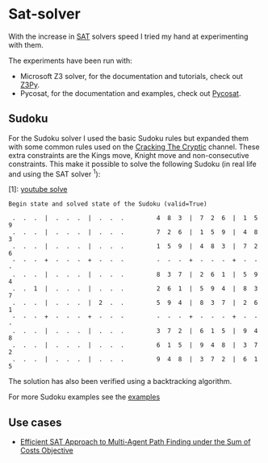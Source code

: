 # Sat-solver

With the increase in [SAT][sat-wiki] solvers speed I tried my hand at experimenting with them.

The experiments have been run with:

- Microsoft Z3 solver, for the documentation and tutorials, check out [Z3Py][z3py-docs].
- Pycosat, for the documentation and examples, check out [Pycosat][pycosat-docs].

[sat-wiki]: https://en.wikipedia.org/wiki/Boolean_satisfiability_problem

[z3py-docs]: https://ericpony.github.io/z3py-tutorial/guide-examples.htm

[pycosat-docs]: https://github.com/ContinuumIO/pycosat

## Sudoku

For the Sudoku solver I used the basic Sudoku rules but expanded them with some common rules used on
the [Cracking The Cryptic][ctc] channel. These extra constraints are the Kings move, Knight move and non-consecutive
constraints. This make it possible to solve the following Sudoku (in real life and using the SAT solver <sup>1</sup>):


[ctc]: https://www.youtube.com/channel/UCC-UOdK8-mIjxBQm_ot1T-Q
[1]: [youtube solve](https://www.youtube.com/watch?v=yKf9aUIxdb4)

```
Begin state and solved state of the Sudoku (valid=True)

 .  .  .  |  .  .  .  |  .  .  . 		 4  8  3  |  7  2  6  |  1  5  9 
 .  .  .  |  .  .  .  |  .  .  . 		 7  2  6  |  1  5  9  |  4  8  3 
 .  .  .  |  .  .  .  |  .  .  . 		 1  5  9  |  4  8  3  |  7  2  6 
 -  -  -  +  -  -  -  +  -  -  - 		 -  -  -  +  -  -  -  +  -  -  - 
 .  .  .  |  .  .  .  |  .  .  . 		 8  3  7  |  2  6  1  |  5  9  4 
 .  .  1  |  .  .  .  |  .  .  . 		 2  6  1  |  5  9  4  |  8  3  7 
 .  .  .  |  .  .  .  |  2  .  . 		 5  9  4  |  8  3  7  |  2  6  1 
 -  -  -  +  -  -  -  +  -  -  - 		 -  -  -  +  -  -  -  +  -  -  - 
 .  .  .  |  .  .  .  |  .  .  . 		 3  7  2  |  6  1  5  |  9  4  8 
 .  .  .  |  .  .  .  |  .  .  . 		 6  1  5  |  9  4  8  |  3  7  2 
 .  .  .  |  .  .  .  |  .  .  . 		 9  4  8  |  3  7  2  |  6  1  5
```

The solution has also been verified using a backtracking algorithm.

For more Sudoku examples see the [examples](/sudoku/sudoku_examples.py)

## Use cases

- [Efficient SAT Approach to Multi-Agent Path Finding under the Sum of Costs Objective](https://www.andrew.cmu.edu/user/gswagner/workshop/IJCAI_2016_WOMPF_paper_5.pdf)
